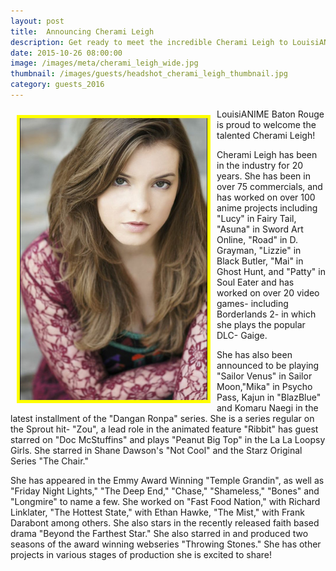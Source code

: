 ```yaml
---
layout: post
title:  Announcing Cherami Leigh
description: Get ready to meet the incredible Cherami Leigh to LouisiANIME 2016 in Baton Rouge!
date: 2015-10-26 08:00:00
image: /images/meta/cherami_leigh_wide.jpg
thumbnail: /images/guests/headshot_cherami_leigh_thumbnail.jpg
category: guests_2016
---
```



<a name="CheramiLeigh"></a>
<a href="/images/guests/headshot_cherami_leigh.jpg" data-lightbox="guests"><img class="img-responsive" src="/images/guests/headshot_cherami_leigh.jpg" alt="Cherami Leigh" width="300" style="border:5px solid yellow; float:left; margin:10px;"></a>

<p>LouisiANIME Baton Rouge is proud to welcome the talented Cherami Leigh!</p>

<p>Cherami Leigh has been in the industry for 20 years. She has been in over 75 commercials, and has worked on over 100 anime projects including "Lucy" in Fairy Tail, "Asuna" in Sword Art Online, "Road" in D. Grayman, "Lizzie" in Black Butler, "Mai" in Ghost Hunt, and "Patty" in Soul Eater and has worked on over 20 video games- including Borderlands 2- in which she plays the popular DLC- Gaige.</p>

<p>She has also been announced to be playing "Sailor Venus" in Sailor Moon,"Mika" in Psycho Pass, Kajun in "BlazBlue" and Komaru Naegi in the latest installment of the "Dangan Ronpa" series. She is a series regular on the Sprout hit- "Zou", a lead role in the animated feature "Ribbit" has guest starred on "Doc McStuffins" and plays "Peanut Big Top" in the La La Loopsy Girls. She starred in Shane Dawson's "Not Cool" and the Starz Original Series "The Chair."</p>

<p>She has appeared in the Emmy Award Winning "Temple Grandin", as well as "Friday Night Lights," "The Deep End," "Chase," "Shameless," "Bones" and "Longmire" to name a few. She worked on "Fast Food Nation," with Richard Linklater, "The Hottest State," with Ethan Hawke, "The Mist," with Frank Darabont among others. She also stars in the recently released faith based drama "Beyond the Farthest Star." She also starred in and produced two seasons of the award winning webseries "Throwing Stones." She has other projects in various stages of production she is excited to share!</p>
